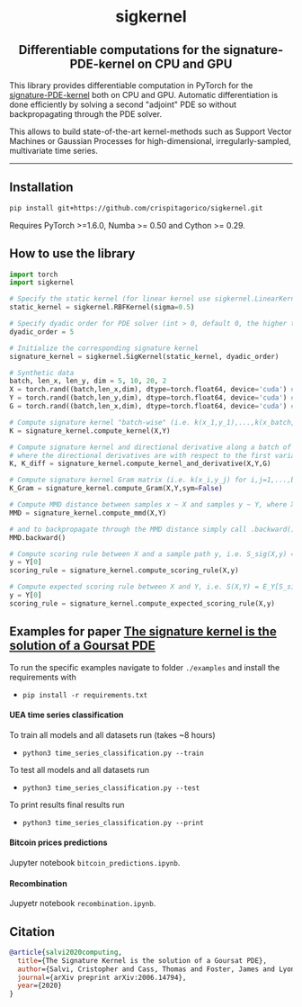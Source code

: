 <h1 align='center'>sigkernel</h1>
<h2 align='center'>Differentiable computations for the signature-PDE-kernel on CPU and GPU</h2>

This library provides differentiable computation in PyTorch for the [signature-PDE-kernel](https://arxiv.org/abs/2006.14794) both on CPU and GPU. Automatic differentiation is done efficiently by solving a second "adjoint" PDE so without backpropagating through the PDE solver.

This allows to build state-of-the-art kernel-methods such as Support Vector Machines or Gaussian Processes for high-dimensional, irregularly-sampled, multivariate time series.

---

## Installation

```bash
pip install git+https://github.com/crispitagorico/sigkernel.git
```

Requires PyTorch >=1.6.0, Numba >= 0.50 and Cython >= 0.29.

## How to use the library

```python
import torch
import sigkernel

# Specify the static kernel (for linear kernel use sigkernel.LinearKernel())
static_kernel = sigkernel.RBFKernel(sigma=0.5)

# Specify dyadic order for PDE solver (int > 0, default 0, the higher the more accurate but slower)
dyadic_order = 5

# Initialize the corresponding signature kernel
signature_kernel = sigkernel.SigKernel(static_kernel, dyadic_order)

# Synthetic data
batch, len_x, len_y, dim = 5, 10, 20, 2
X = torch.rand((batch,len_x,dim), dtype=torch.float64, device='cuda') # shape (batch,len_x,dim)
Y = torch.rand((batch,len_y,dim), dtype=torch.float64, device='cuda') # shape (batch,len_y,dim)
G = torch.rand((batch,len_x,dim), dtype=torch.float64, device='cuda') # shape (batch,len_x,dim)

# Compute signature kernel "batch-wise" (i.e. k(x_1,y_1),...,k(x_batch, y_batch))
K = signature_kernel.compute_kernel(X,Y)

# Compute signature kernel and directional derivative along a batch of paths g,  i.e. D_{g_1}k(x_1,y_1),...,D_{g_batch}k(x_batch, y_batch)), 
# where the directional derivatives are with respect to the first variable.
K, K_diff = signature_kernel.compute_kernel_and_derivative(X,Y,G)

# Compute signature kernel Gram matrix (i.e. k(x_i,y_j) for i,j=1,...,batch), also works for different batch_x != batch_y)
K_Gram = signature_kernel.compute_Gram(X,Y,sym=False)

# Compute MMD distance between samples x ~ X and samples y ~ Y, where X,Y are two distributions on path space
MMD = signature_kernel.compute_mmd(X,Y)

# and to backpropagate through the MMD distance simply call .backward(), like any other PyTorch loss function
MMD.backward()

# Compute scoring rule between X and a sample path y, i.e. S_sig(X,y) = E[k(X,X)] - 2E[k(X,y]
y = Y[0]
scoring_rule = signature_kernel.compute_scoring_rule(X,y)

# Compute expected scoring rule between X and Y, i.e. S(X,Y) = E_Y[S_sig(X,y)]
y = Y[0]
scoring_rule = signature_kernel.compute_expected_scoring_rule(X,y)
```

## Examples for paper [The signature kernel is the solution of a Goursat PDE](https://arxiv.org/abs/2006.14794)
To run the specific examples navigate to folder `./examples` and install the requirements with

+ `pip install -r requirements.txt`

#### UEA time series classification
To train all models and all datasets run (takes ~8 hours)

+ `python3 time_series_classification.py --train`

To test all models and all datasets run 

+ `python3 time_series_classification.py --test`

To print results final results run

+ `python3 time_series_classification.py --print`

#### Bitcoin prices predictions
Jupyter notebook `bitcoin_predictions.ipynb`.

#### Recombination
Jupyetr notebook `recombination.ipynb`.


## Citation

```bibtex
@article{salvi2020computing,
  title={The Signature Kernel is the solution of a Goursat PDE},
  author={Salvi, Cristopher and Cass, Thomas and Foster, James and Lyons, Terry and Yang, Weixin},
  journal={arXiv preprint arXiv:2006.14794},
  year={2020}
}
```

<!-- 
-->

